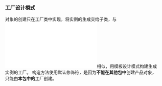 ### 工厂设计模式

对象的创建只在工厂类中实现，将实例的生成交给子类，与![模板设计模式](src/com/xh/chpt3_template/readme-chpt3.md)相似，用模板设计模式构建生成实例的工厂。
构造方法使用默认修饰符，是因为**不能在其他包中**创建产品对象，只能由**本包中的**工厂创建。

